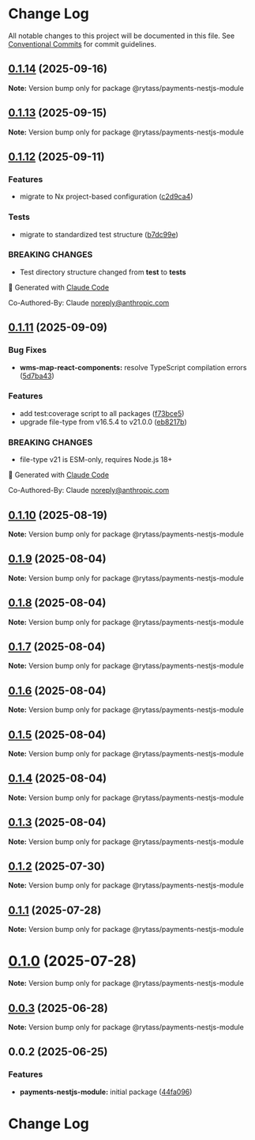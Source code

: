 # Change Log

All notable changes to this project will be documented in this file.
See [Conventional Commits](https://conventionalcommits.org) for commit guidelines.

## [0.1.14](https://github.com/Rytass/Utils/compare/@rytass/payments-nestjs-module@0.1.13...@rytass/payments-nestjs-module@0.1.14) (2025-09-16)

**Note:** Version bump only for package @rytass/payments-nestjs-module

## [0.1.13](https://github.com/Rytass/Utils/compare/@rytass/payments-nestjs-module@0.1.12...@rytass/payments-nestjs-module@0.1.13) (2025-09-15)

**Note:** Version bump only for package @rytass/payments-nestjs-module

## [0.1.12](https://github.com/Rytass/Utils/compare/@rytass/payments-nestjs-module@0.1.11...@rytass/payments-nestjs-module@0.1.12) (2025-09-11)

### Features

- migrate to Nx project-based configuration ([c2d9ca4](https://github.com/Rytass/Utils/commit/c2d9ca46c00ace42bcbf69300dcc43a7346cb9aa))

### Tests

- migrate to standardized test structure ([b7dc99e](https://github.com/Rytass/Utils/commit/b7dc99ef85f5951480dfdae6198cefa252c15423))

### BREAKING CHANGES

- Test directory structure changed from **test** to **tests**

🤖 Generated with [Claude Code](https://claude.ai/code)

Co-Authored-By: Claude <noreply@anthropic.com>

## [0.1.11](https://github.com/Rytass/Utils/compare/@rytass/payments-nestjs-module@0.1.10...@rytass/payments-nestjs-module@0.1.11) (2025-09-09)

### Bug Fixes

- **wms-map-react-components:** resolve TypeScript compilation errors ([5d7ba43](https://github.com/Rytass/Utils/commit/5d7ba43e430a507ed2b443287c97fb886cf83bd3))

### Features

- add test:coverage script to all packages ([f73bce5](https://github.com/Rytass/Utils/commit/f73bce52024d453755824fa6af784f13da50061f))
- upgrade file-type from v16.5.4 to v21.0.0 ([eb8217b](https://github.com/Rytass/Utils/commit/eb8217b76c4a0d74061f782c082fd4183961bb12))

### BREAKING CHANGES

- file-type v21 is ESM-only, requires Node.js 18+

🤖 Generated with [Claude Code](https://claude.ai/code)

Co-Authored-By: Claude <noreply@anthropic.com>

## [0.1.10](https://github.com/Rytass/Utils/compare/@rytass/payments-nestjs-module@0.1.9...@rytass/payments-nestjs-module@0.1.10) (2025-08-19)

**Note:** Version bump only for package @rytass/payments-nestjs-module

## [0.1.9](https://github.com/Rytass/Utils/compare/@rytass/payments-nestjs-module@0.1.8...@rytass/payments-nestjs-module@0.1.9) (2025-08-04)

**Note:** Version bump only for package @rytass/payments-nestjs-module

## [0.1.8](https://github.com/Rytass/Utils/compare/@rytass/payments-nestjs-module@0.1.7...@rytass/payments-nestjs-module@0.1.8) (2025-08-04)

**Note:** Version bump only for package @rytass/payments-nestjs-module

## [0.1.7](https://github.com/Rytass/Utils/compare/@rytass/payments-nestjs-module@0.1.6...@rytass/payments-nestjs-module@0.1.7) (2025-08-04)

**Note:** Version bump only for package @rytass/payments-nestjs-module

## [0.1.6](https://github.com/Rytass/Utils/compare/@rytass/payments-nestjs-module@0.1.5...@rytass/payments-nestjs-module@0.1.6) (2025-08-04)

**Note:** Version bump only for package @rytass/payments-nestjs-module

## [0.1.5](https://github.com/Rytass/Utils/compare/@rytass/payments-nestjs-module@0.1.4...@rytass/payments-nestjs-module@0.1.5) (2025-08-04)

**Note:** Version bump only for package @rytass/payments-nestjs-module

## [0.1.4](https://github.com/Rytass/Utils/compare/@rytass/payments-nestjs-module@0.1.3...@rytass/payments-nestjs-module@0.1.4) (2025-08-04)

**Note:** Version bump only for package @rytass/payments-nestjs-module

## [0.1.3](https://github.com/Rytass/Utils/compare/@rytass/payments-nestjs-module@0.1.2...@rytass/payments-nestjs-module@0.1.3) (2025-08-04)

**Note:** Version bump only for package @rytass/payments-nestjs-module

## [0.1.2](https://github.com/Rytass/Utils/compare/@rytass/payments-nestjs-module@0.1.1...@rytass/payments-nestjs-module@0.1.2) (2025-07-30)

**Note:** Version bump only for package @rytass/payments-nestjs-module

## [0.1.1](https://github.com/Rytass/Utils/compare/@rytass/payments-nestjs-module@0.1.0...@rytass/payments-nestjs-module@0.1.1) (2025-07-28)

**Note:** Version bump only for package @rytass/payments-nestjs-module

# [0.1.0](https://github.com/Rytass/Utils/compare/@rytass/payments-nestjs-module@0.0.3...@rytass/payments-nestjs-module@0.1.0) (2025-07-28)

**Note:** Version bump only for package @rytass/payments-nestjs-module

## [0.0.3](https://github.com/Rytass/Utils/compare/@rytass/payments-nestjs-module@0.0.2...@rytass/payments-nestjs-module@0.0.3) (2025-06-28)

**Note:** Version bump only for package @rytass/payments-nestjs-module

## 0.0.2 (2025-06-25)

### Features

- **payments-nestjs-module:** initial package ([44fa096](https://github.com/Rytass/Utils/commit/44fa09616c6336d521f3752d27e47cff70b0fc89))

# Change Log
